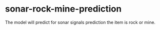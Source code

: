 # sonar-rock-mine-prediction
The model will predict for sonar signals prediction the item is rock or mine.
